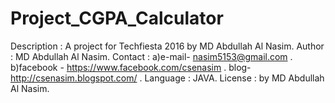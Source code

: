 # Project_CGPA_Calculator
Description : A project for Techfiesta 2016 by MD Abdullah Al Nasim. Author : MD Abdullah Al Nasim. Contact : a)e-mail- nasim5153@gmail.com . b)facebook - https://www.facebook.com/csenasim . blog- http://csenasim.blogspot.com/ . Language : JAVA. License : by MD Abdullah Al Nasim.
